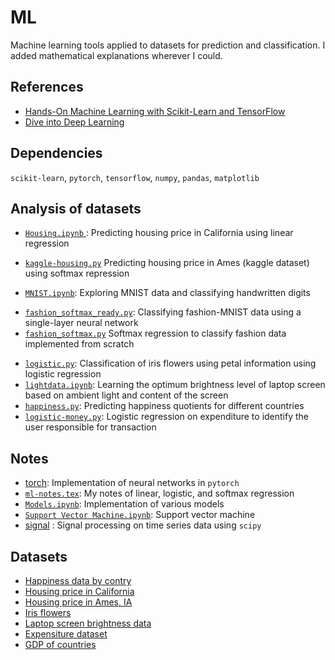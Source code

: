 # ML

Machine learning tools applied to datasets for prediction and classification. I added mathematical explanations wherever I could.

## References

- [Hands-On Machine Learning with Scikit-Learn and TensorFlow](https://www.oreilly.com/library/view/hands-on-machine-learning/9781491962282/)
- [Dive into Deep Learning](https://d2l.ai/) 

## Dependencies

`scikit-learn`, `pytorch`, `tensorflow`, `numpy`, `pandas`, `matplotlib`

## Analysis of datasets 


* [`Housing.ipynb` ](Housing.ipynb): Predicting housing price in California using linear regression
- [`kaggle-housing.py`](torch/kaggle-housing.py) Predicting housing price in Ames (kaggle dataset) using softmax repression
* [`MNIST.ipynb`](MNIST.ipynb): Exploring MNIST data and classifying handwritten digits
- [`fashion_softmax_ready.py`](torch/fashion_softmax_ready.py): Classifying fashion-MNIST data using a single-layer neural network
- [`fashion_softmax.py`](torch/fashion_softmax.py) Softmax regression to classify fashion data implemented from scratch 
* [`logistic.py`](logistic.py): Classification of iris flowers using petal information using logistic regression
* [`lightdata.ipynb`](lightdata.ipynb): Learning the optimum brightness level of laptop screen based on ambient light and content of the screen
* [`happiness.py`](happiness.py): Predicting happiness quotients for different countries 
* [`logistic-money.py`](logistic-money.py): Logistic regression on expenditure to identify the user responsible for transaction


## Notes

- [torch](torch):  Implementation of neural networks in `pytorch`
- [`ml-notes.tex`](ml-notes.tex): My notes of linear, logistic, and softmax regression
- [`Models.ipynb`](Models.ipynb): Implementation of various models
- [`Support Vector Machine.ipynb`](svm.ipynb): Support vector machine
- [signal](signal.ipynb) : Signal processing on time series data using `scipy`

## Datasets

- [Happiness data by contry](datasets/BLI_20012019062939110.csv)
- [Housing price in California](datasets/housing.csv)
- [Housing price in Ames, IA](torch/data/kaggle-housing/house_tiny.csv)
- [Iris flowers](datasets/iris.data)
- [Laptop screen brightness data](datasets/lightdata)
- [Expensiture dataset](datasets/usable.csv)
- [GDP of countries](datasets/WEO_Data.xls)
